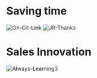 # Saving time

<img src="https://i.ibb.co/99mqkmd/On-Git-Link.png" alt="On-Git-Link" border="0">

<img src="https://i.ibb.co/c6sY7Lx/JR-Thanks.png" alt="JR-Thanks" border="0">

# Sales Innovation

<img src="https://i.ibb.co/1b0wPZG/Always-Learning3.png" alt="Always-Learning3" border="0">
